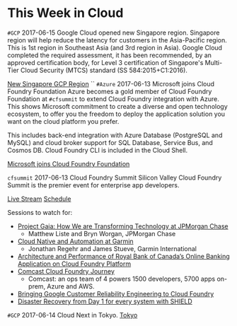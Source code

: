 This Week in Cloud
=======================================

`#GCP` 2017-06-15 Google Cloud opened new Singapore region. Singapore region will help reduce the latency for customers in the Asia-Pacific region. This is 1st region in Southeast Asia (and 3rd region in Asia). Google Cloud completed the required assessment, it has been recommended, by an approved certification body, for Level 3 certification of Singapore's Multi-Tier Cloud Security (MTCS) standard (SS 584:2015+C1:2016).

[New Singapore GCP Region](https://cloudplatform.googleblog.com/2017/06/Google-Cloud-Platform-comes-to-Singapore.html)
``
`#Azure` 2017-06-13 Microsoft joins Cloud Foundry Foundation
Azure becomes a gold member of Cloud Foundry Foundation at `#cfsummit` to extend Cloud Foundry integration with Azure. This shows Microsoft commitment to create a diverse and open technology ecosystem, to offer you the freedom to deploy the application solution you want on the cloud platform you prefer.

This includes back-end integration with Azure Database (PostgreSQL and MySQL) and cloud broker support for SQL Database, Service Bus, and Cosmos DB.
Cloud Foundry CLI is included in the Cloud Shell.

[Microsoft joins Cloud Foundry Foundation](https://azure.microsoft.com/en-us/blog/microsoft-joins-cloud-foundry-foundation/)

`cfsummit` 2017-06-13 Cloud Foundry Summit Silicon Valley
Cloud Foundry Summit is the premier event for enterprise app developers.

[Live Stream](http://go.linuxfoundation.org/e/6342/vent-subpages-livestreamvideo-/3v4cp4/797707619)
[Schedule](https://www.cloudfoundry.org/event/summit-silicon-valley-2017/)

Sessions to watch for:
* [Project Gaia: How We are Transforming Technology at JPMorgan Chase](https://cfsummit2017.sched.com/event/AJm9/project-gaia-how-we-are-transforming-technology-at-jpmorgan-chase-b-matthew-liste-bryn-worgan-jpmorgan-chase?iframe=no&w=100%&sidebar=yes&bg=no)
  * Matthew Liste and Bryn Worgan, JPMorgan Chase
* [Cloud Native and Automation at Garmin](https://cfsummit2017.sched.com/event/AJmA/cloud-native-and-automation-at-garmin-jonathan-regehr-james-stueve-garmin-international?iframe=no&w=100%&sidebar=yes&bg=no)
  * Jonathan Regehr and James Stueve, Garmin International
* [Architecture and Performance of Royal Bank of Canada’s Online Banking Application on Cloud Foundry Platform](https://cfsummit2017.sched.com/event/AJmB/architecture-and-performance-of-royal-bank-of-canadas-online-banking-application-on-cloud-foundry-platform-i-surya-v-duggirala-ibm-milorad-stefanovic-royal-bank-of-canada?iframe=no&w=100%&sidebar=yes&bg=no)
* [Comcast Cloud Foundry Journey](https://cfsummit2017.sched.com/event/AJmE/comcast-cloud-foundry-journey-part-2-greg-otto-comcast?iframe=no&w=100%&sidebar=yes&bg=no)
  * Comcast: an ops team of 4 powers 1500 developers, 5700 apps on-prem, Azure and AWS.
* [Bringing Google Customer Reliability Engineering to Cloud Foundry](https://cfsummit2017.sched.com/event/B6b6/bringing-google-customer-reliability-engineering-to-cloud-foundry-luke-stone-google-andrew-clay-shafer-pivotal?iframe=no&w=100%&sidebar=yes&bg=no)
* [Disaster Recovery from Day 1 for every system with SHIELD](https://cfsummit2017.sched.com/event/B6bk/disaster-recovery-from-day-1-for-every-system-with-shield-dr-nic-williams-stark-wayne?iframe=no&w=100%&sidebar=yes&bg=no)


`#GCP` 2017-06-14 Cloud Next in Tokyo.
[Tokyo](https://cloudnext.withgoogle.com/tokyo/)
